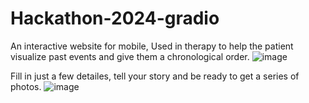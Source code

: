 ﻿# Hackathon-2024-gradio

An interactive website for mobile, Used in therapy to help the patient visualize past events and give them a chronological order.
![image](https://github.com/ItamarFriedman/Hackathon-2024-gradio/assets/102632171/3a21687e-4af1-40bc-b754-82f6df0adad7)

Fill in just a few detailes, tell your story and be ready to get a series of photos.
![image](https://github.com/ItamarFriedman/Hackathon-2024-gradio/assets/102632171/e98f60a5-d007-4a95-b519-211e8ee75702)


